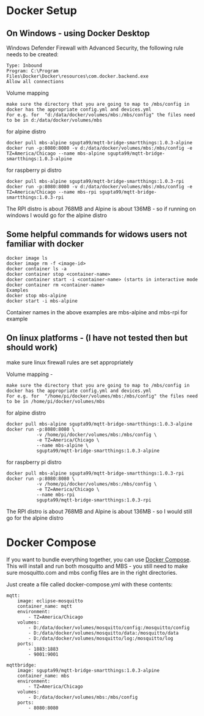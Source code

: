 # Docker Setup
## On Windows - using Docker Desktop

Windows Defender Firewall with Advanced Security, the following rule needs to be created:

    Type: Inbound
    Program: C:\Program Files\Docker\Docker\resources\com.docker.backend.exe
    Allow all connections
	
Volume mapping
```-
make sure the directory that you are going to map to /mbs/config in docker has the appropriate config.yml and devices.yml
For e.g. for  "d:/data/docker/volumes/mbs:/mbs/config" the files need to be in d:/data/docker/volumes/mbs
```	
for alpine distro
```
docker pull mbs-alpine sgupta99/mqtt-bridge-smartthings:1.0.3-alpine
docker run -p:8080:8080 -v d:/data/docker/volumes/mbs:/mbs/config -e TZ=America/Chicago --name mbs-alpine sgupta99/mqtt-bridge-smartthings:1.0.3-alpine 
```
for raspberry pi distro
```
docker pull mbs-alpine sgupta99/mqtt-bridge-smartthings:1.0.3-rpi
docker run -p:8080:8080 -v d:/data/docker/volumes/mbs:/mbs/config -e TZ=America/Chicago --name mbs-rpi sgupta99/mqtt-bridge-smartthings:1.0.3-rpi
```
The RPI distro is about 768MB and Alpine is about 136MB - so if running on windows I would go for the alpine distro
## Some helpful commands for widows users not familiar with docker
```
docker image ls
docker image rm -f <image-id>
docker container ls -a
docker container stop <container-name>
docker container start -i <container-name> (starts in interactive mode
docker container rm <container-name>
Examples
docker stop mbs-alpine
docker start -i mbs-alpine
```
Container names in the above examples are mbs-alpine and mbs-rpi for example


## On linux platforms - (I have not tested then but should work)

make sure linux firewall rules are set appropriately

Volume mapping -
```
make sure the directory that you are going to map to /mbs/config in docker has the appropriate config.yml and devices.yml
For e.g. for  "/home/pi/docker/volumes/mbs:/mbs/config" the files need to be in /home/pi/docker/volumes/mbs
```	
for alpine distro
```
docker pull mbs-alpine sgupta99/mqtt-bridge-smartthings:1.0.3-alpine
docker run -p:8080:8080 \
		   -v /home/pi/docker/volumes/mbs:/mbs/config \
		   -e TZ=America/Chicago \
		   --name mbs-alpine \
		   sgupta99/mqtt-bridge-smartthings:1.0.3-alpine
```
for raspberry pi distro
```
docker pull mbs-alpine sgupta99/mqtt-bridge-smartthings:1.0.3-rpi
docker run -p:8080:8080 \
		   -v /home/pi/docker/volumes/mbs:/mbs/config \
		   -e TZ=America/Chicago \
		   --name mbs-rpi 
		   sgupta99/mqtt-bridge-smartthings:1.0.3-rpi
```	   
The RPI distro is about 768MB and Alpine is about 136MB - so I would still go for the alpine distro

# Docker Compose

If you want to bundle everything together, you can use [Docker Compose](https://docs.docker.com/compose/). This will install and run both mosquitto and MBS - you still need to make sure mosquitto.com and mbs config files are in the right directories.

Just create a file called docker-compose.yml with these contents:
```
mqtt:
    image: eclipse-mosquitto
    container_name: mqtt
    environment:
        - TZ=America/Chicago
    volumes:
        - D:/data/docker/volumes/mosquitto/config:/mosquitto/config
        - D:/data/docker/volumes/mosquitto/data:/mosquitto/data
        - D:/data/docker/volumes/mosquitto/log:/mosquitto/log
    ports:
        - 1883:1883
        - 9001:9001

mqttbridge:
    image: sgupta99/mqtt-bridge-smartthings:1.0.3-alpine
    container_name: mbs
    environment:
        - TZ=America/Chicago
    volumes:
        - D:/data/docker/volumes/mbs:/mbs/config
    ports:
        - 8080:8080
```

